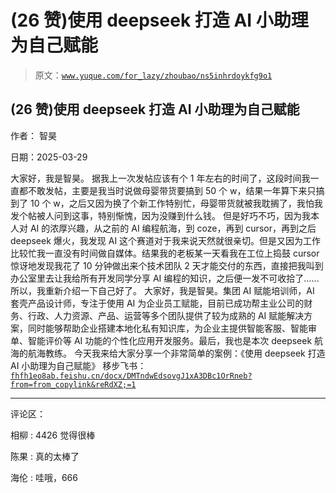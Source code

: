 # (26 赞)使用 deepseek 打造 AI 小助理为自己赋能

> 原文：[`www.yuque.com/for_lazy/zhoubao/ns5inhrdoykfg9o1`](https://www.yuque.com/for_lazy/zhoubao/ns5inhrdoykfg9o1)

## (26 赞)使用 deepseek 打造 AI 小助理为自己赋能

作者： 智昊

日期：2025-03-29

大家好，我是智昊。
据我上一次发帖应该有个 1 年左右的时间了，这段时间我一直都不敢发帖，主要是我当时说做母婴带货要搞到 50 个 w，结果一年算下来只搞到了 10 个 w，之后又因为换了个新工作特别忙，母婴带货就被我耽搁了，我怕我发个帖被人问到这事，特别惭愧，因为没赚到什么钱。
但是好巧不巧，因为我本人对 AI 的浓厚兴趣，从之前的 AI 编程航海，到 coze，再到 cursor，再到之后 deepseek 爆火，我发现 AI 这个赛道对于我来说天然就很亲切。但是又因为工作比较忙我一直没有时间做自媒体。结果我的老板某一天看我在工位上捣鼓 cursor 惊讶地发现我花了 10 分钟做出来个技术团队 2 天才能交付的东西，直接把我叫到办公室里去让我给所有开发同学分享 AI 编程的知识，之后便一发不可收拾了……
所以，我重新介绍一下自己好了。
大家好，我是智昊。集团 AI 赋能培训师，AI 套壳产品设计师，专注于使用 AI 为企业员工赋能，目前已成功帮主业公司的财务、行政、人力资源、产品、运营等多个团队提供了较为成熟的 AI 赋能解决方案，同时能够帮助企业搭建本地化私有知识库，为企业主提供智能客服、智能审单、智能评价等 AI 功能的个性化应用开发服务。最后，我也是本次 deepseek 航海的航海教练。
今天我来给大家分享一个非常简单的案例：《使用 deepseek 打造 AI 小助理为自己赋能》 移步飞书： [`fhfh1eo8ab.feishu.cn/docx/DMTndwEdsovgJ1xA3DBc1OrRneb?from=from_copylink&reRdXZ;=1`](https://fhfh1eo8ab.feishu.cn/docx/DMTndwEdsovgJ1xA3DBc1OrRneb?from=from_copylink&reRdXZ;=1)

* * *

评论区：

相柳 : 4426 觉得很棒

陈果 : 真的太棒了

海伦 : 哇哦，666